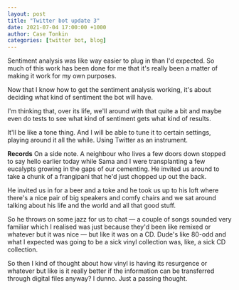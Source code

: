 ```yaml
---
layout: post
title: "Twitter bot update 3"
date: 2021-07-04 17:00:00 +1000
author: Case Tonkin
categories: [twitter bot, blog]
---
```


Sentiment analysis was like way easier to plug in than I'd expected. So much of this work has been done for me that it's really been a matter of making it work for my own purposes.

Now that I know how to get the sentiment analysis working, it's about deciding what kind of sentiment the bot will have.

I'm thinking that, over its life, we'll around with that quite a bit and maybe even do tests to see what kind of sentiment gets what kind of results.

It'll be like a tone thing. And I will be able to tune it to certain settings, playing around it all the while. Using Twitter as an instrument.

<strong>Records</strong>
On a side note. A neighbour who lives a few doors down stopped to say hello earlier today while Sama and I were transplanting a few eucalypts growing in the gaps of our cementing. He invited us around to take a chunk of a frangipani that he'd just chopped up out the back. 

He invited us in for a beer and a toke and he took us up to his loft where there's a nice pair of big speakers and comfy chairs and we sat around talking about his life and the world and all that good stuff.

So he throws on some jazz for us to chat &mdash; a couple of songs sounded very familiar which I realised was just because they'd been like remixed or whatever but it was nice &mdash; but like it was on a CD. Dude's like 80-odd and what I expected was going to be a sick vinyl collection was, like, a sick CD collection.

So then I kind of thought about how vinyl is having its resurgence or whatever but like is it really better if the information can be transferred through digital files anyway? I dunno. Just a passing thought.